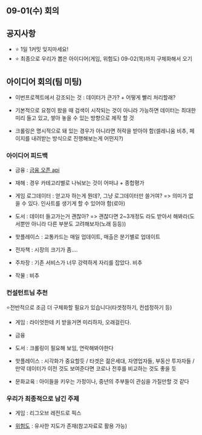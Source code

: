 ## 09-01(수) 회의



## 공지사항

- :star: 1일 1커밋 잊지마세요!
- :star: 최종으로 우리가 뽑은 아이디어(게임, 위험도) 09-02(목)까지 구체화해서 오기



## 아이디어 회의(팀 미팅)

- 이번프로젝트에서 강조되는 것 : 데이터가 큰가? + 어떻게 빨리 처리할래?

- 기본적으로 요청이 왔을 때 검색이 시작되는 것이 아니라 가능하면 데이터는 최대한 미리 들고 있고, 쌓아 놓을 수 있는 방향으로 제작 할 것
- 크롤링은 명시적으로 돼 있는 경우가 아니라면 허락을 받아야 함(셀레니움 비추, 페이지를 내려받는 방식으로 진행해보는게 어떤지?)



### 아이디어 피드백

- 금융 : [금융 오픈 api](https://finnhub.io/)

- 재해 :  경우 카테고리별로 나눠보는 것이 어떠냐 + 종합평가

- 게임 로그데이터 : 얻고자 하는게 뭔데?, 그냥 로그데이터만 쓸거여? => 의미가 없을 수 있다. 인사트를 생기게 할 수 있어야 함(로아)

- 도서 : 데이터 들고가는거 괜찮아? => 괜찮다면 2~3개정도 라도 받아서 해봐라(도서뿐만 아니라 다른 부분도 고려해보자(노래 등등))

- 핫플레이스 : 교통카드는 매일 업데이트, 매출은 분기별로 업데이트

- 전자책 : 시장의 크기가 좀....

- 주차장 : 기존 서비스가 너무 강력하게 자리를 잡았다. 비추

- 작물 : 비추



### 컨설턴트님 추천

:star:전반적으로 조금 더 구체화할 필요가 있습니다(타겟정하기, 컨셉정하기 등)

- 게임 : 라이엇한테 키 받을거면 미리하자, 오래걸린다.

- 금융

- 도서 : 크롤링이 필요해 보임, 연락해봐야한다

- 핫플레이스 : 시각화가 중요할듯 / 타겟은 젊은세대, 자영업자들, 부동산 투자자들 / 만약 데이터가 이전 것도 보여준다면 코로나 전후를 비교하는 것도 좋을 듯

- 문화교육 : 아이들을 키우는 가정이나, 중년의 주부들이 관심을 가질만할 것 같다



### 우리가 최종적으로 남긴 주제

- 게임 : 리그오브 레전드로 픽스

- [위험도](https://www.safemap.go.kr/main/smap.do?flag=2#majorCont04) : 유사한 지도가 존재(참고자료로 활용 가능)

